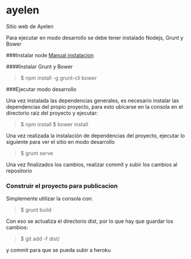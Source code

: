 
ayelen
======

Sitio web de Ayelen

Para ejecutar en modo desarrollo se debe tener instalado Nodejs, Grunt y Bower


###Instalar node
[Manual instalacion](http://coolestguidesontheplanet.com/installing-node-js-osx-10-9-mavericks/ "Manual Instalacion")

####Instalar Grunt y Bower
> $ npm install -g grunt-cli bower

###Ejecutar modo desarrollo

Una vez instalada las dependencias generales, es necesario instalar las dependencias del propio proyecto, para esto ubicarse en la consola en el directorio raiz del proyecto y ejecutar:

> $ npm install
> $ bower install

Una vez realizada la instalación de dependencias del proyecto, ejecutar lo siguiente para ver el sitio en modo desarrollo

> $ grunt serve

Una vez finalizados los cambios, realizar commit y subir los cambios al repositorio

### Construir el proyecto para publicacion

Simplemente utilizar la consola con:

> $ grunt build

Con eso se actualiza el directorio dist, por lo que hay que guardar los cambios:

> $ git add -f dist/

y commit para que se pueda subir a heroku
